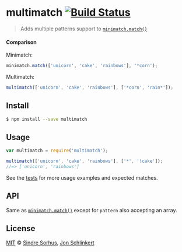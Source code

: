 # multimatch [![Build Status](https://travis-ci.org/sindresorhus/multimatch.svg?branch=master)](https://travis-ci.org/sindresorhus/multimatch)

> Adds multiple patterns support to [`minimatch.match()`](https://github.com/isaacs/minimatch#minimatchmatchlist-pattern-options)


#### Comparison

Minimatch:

```js
minimatch.match(['unicorn', 'cake', 'rainbows'], '*corn');
```

Multimatch:

```js
multimatch(['unicorn', 'cake', 'rainbows'], ['*corn', 'rain*']);
```


## Install

```bash
$ npm install --save multimatch
```


## Usage

```js
var multimatch = require('multimatch');

multimatch(['unicorn', 'cake', 'rainbows'], ['*', '!cake']);
//=> ['unicorn', 'rainbows']
```

See the [tests](https://github.com/sindresorhus/multimatch/blob/master/test.js) for more usage examples and expected matches.


## API

Same as [`minimatch.match()`](https://github.com/isaacs/minimatch#minimatchmatchlist-pattern-options) except for `pattern` also accepting an array.


## License

[MIT](http://opensource.org/licenses/MIT) © [Sindre Sorhus](http://sindresorhus.com), [Jon Schlinkert](https://github.com/jonschlinkert)
